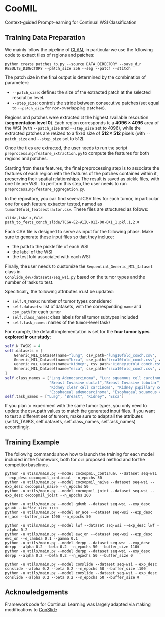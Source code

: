 # CooMIL
Context-guided Prompt-learning for Continual WSI Classification

## Training Data Preparation

We mainly follow the pipeline of [CLAM](https://github.com/mahmoodlab/CLAM), in particular we use the following code to extract tiles of regions and patches:
```
python create_patches_fp.py --source DATA_DIRECTORY --save_dir RESULTS_DIRECTORY --patch_size 256 --seg --patch --stitch 
```

The patch size in the final output is determined by the combination of parameters:  
- `--patch_size`: defines the size of the extracted patch at the selected resolution level.  
- `--step_size`: controls the stride between consecutive patches (set equal to `--patch_size` for non-overlapping patches).  

Regions and patches were extracted at the highest available resolution (**segmentation level 0**). Each region corresponds to a **4096 × 4096** area of the WSI (with `--patch_size` and `--step_size` set to 4096), while the extracted patches are resized to a fixed size of **512 × 512** pixels (with `--patch_size` and `--step_size` set to 512).

Once the tiles are extracted, the user needs to run the script `preprocessing/feature_extraction.py` to compute the features for both regions and patches.  

Starting from these features, the final preprocessing step is to associate the features of each region with the features of the patches contained within it, preserving their spatial relationships. The result is saved as pickle files, with one file per WSI. To perform this step, the user needs to run `preprocessing/feature_aggregation.py`.

In the repository, you can find several CSV files for each tumor, in particular one for each feature extractor tested, named as `tumor10fold_featsextractor.csv`. These files are structured as follows:
```
slide,labels,fold
path_to_feats_conch_slide/TCGA-E2-A1IU-01Z-00-DX1_1.pkl,1,2.0

```
Each CSV file is designed to serve as input for the following phase. Make sure to generate these input files so that they include:  

- the path to the pickle file of each WSI  
- the label of the WSI  
- the test fold associated with each WSI

Finally, the user needs to customize the `Sequential_Generic_MIL_Dataset` class in  
`ConSlide_dev/datasets/seq_wsi.py` based on the tumor types and the number of tasks to test.  

Specifically, the following attributes must be updated:  
- `self.N_TASKS`: number of tumor types considered  
- `self.datasets`: list of datasets, with the corresponding `name` and `csv_path` for each tumor  
- `self.class_names`: class labels for all tumor subtypes included  
- `self.task_names`: names of the tumor-level tasks  

For example, the default implementation is set for the **four tumor types explored in our study**:

```python
self.N_TASKS = 4
self.datasets = [
    Generic_MIL_Dataset(name="lung", csv_path='lung10fold_conch.csv',  args=self.args),
    Generic_MIL_Dataset(name="brca", csv_path='brca10fold_conch.csv', args=self.args),
    Generic_MIL_Dataset(name="kidney", csv_path='kidney10fold_conch.csv', args=self.args),
    Generic_MIL_Dataset(name="esca", csv_path='esca10fold_conch.csv', args=self.args)
]
self.class_names = ["Lung Adenocarcinoma", "Lung squamous cell carcinoma", 
                    "Breast Invasive ductal","Breast Invasive lobular", 
                    "Kidney clear cell carcinoma", "Kidney papillary cell carcinoma",
                    "Esophageal adenocarcinoma", "Esophageal squamous cell carcinoma"]
self.task_names = ["Lung", "Breast", "Kidney", "Esca"]
```
If you plan to experiment with the same tumor types, you only need to update the csv_path values to match the generated input files.
If you want to test a different set of tumors, make sure to adapt all the attributes (self.N_TASKS, self.datasets, self.class_names, self.task_names) accordingly.

## Training Example

The following commands show how to launch the training for each model included in the framework, both for our proposed method and for the competitor baselines.


```
python -u utils/main.py --model cocoopmil_continual --dataset seq-wsi --exp_desc cocoopmil_continual --n_epochs 50
python -u utils/main.py --model cocoopmil_naive --dataset seq-wsi --exp_desc cocoopmil_naive --n_epochs 50
python -u utils/main.py --model cocoopmil_joint --dataset seq-wsi --exp_desc cocoopmil_joint --n_epochs 200

python -u utils/main.py --model gdumb --dataset seq-wsi --exp_desc gdumb --buffer_size 1100 
python -u utils/main.py --model er_ace --dataset seq-wsi --exp_desc er_ace --buffer_size 1100 --n_epochs 50 

python -u utils/main.py --model lwf --dataset seq-wsi --exp_desc lwf --alpha 0.2
python -u utils/main.py --model ewc_on --dataset seq-wsi --exp_desc ewc_on --e_lambda 0.1 --gamma 0.1
python -u utils/main.py --model derpp --dataset seq-wsi --exp_desc derpp --alpha 0.2 --beta 0.2 --n_epochs 50 --buffer_size 1100
python -u utils/main.py --model derpp --dataset seq-wsi --exp_desc derpp --alpha 0.2 --beta 0.2 --n_epochs 50 --buffer_size 0

python -u utils/main.py --model conslide --dataset seq-wsi --exp_desc conslide --alpha 0.2 --beta 0.2 --n_epochs 50 --buffer_size 1100
python -u utils/main.py --model conslide --dataset seq-wsi --exp_desc conslide --alpha 0.2 --beta 0.2 --n_epochs 50 --buffer_size 0 

```

## Acknowledgements

Framework code for Continual Learning was largely adapted via making modifications to [ConSlide]([https://github.com/HKU-MedAI/ConSlide])
